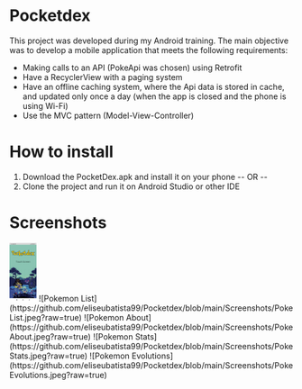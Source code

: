 # Pocketdex

This project was developed during my Android training. The main objective was to develop a mobile application that meets the following requirements:

- Making calls to an API (PokeApi was chosen) using Retrofit
- Have a RecyclerView with a paging system
- Have an offline caching system, where the Api data is stored in cache, and updated only once a day (when the app is closed and the phone is using Wi-Fi)
- Use the MVC pattern (Model-View-Controller)

# How to install

1) Download the PocketDex.apk and install it on your phone
  -- OR --
2) Clone the project and run it on Android Studio or other IDE

# Screenshots

<img src="https://github.com/eliseubatista99/Pocketdex/blob/main/Screenshots/Splash.jpeg" width="48">
![Pokemon List](https://github.com/eliseubatista99/Pocketdex/blob/main/Screenshots/PokeList.jpeg?raw=true)
![Pokemon About](https://github.com/eliseubatista99/Pocketdex/blob/main/Screenshots/PokeAbout.jpeg?raw=true)
![Pokemon Stats](https://github.com/eliseubatista99/Pocketdex/blob/main/Screenshots/PokeStats.jpeg?raw=true)
![Pokemon Evolutions](https://github.com/eliseubatista99/Pocketdex/blob/main/Screenshots/PokeEvolutions.jpeg?raw=true)




